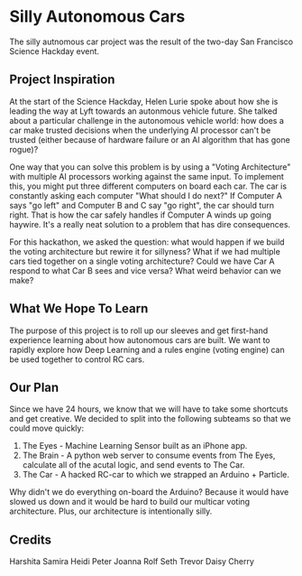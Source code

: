 # Silly Autonomous Cars
The silly autnomous car project was the result of the two-day San Francisco Science Hackday event.

## Project Inspiration
At the start of the Science Hackday, Helen Lurie spoke about how she is leading the way at Lyft towards an autonmous vehicle future. She talked about a particular challenge in the autonomous vehicle world: how does a car make trusted decisions when the underlying AI processor can't be trusted (either because of hardware failure or an AI algorithm that has gone rogue)?

One way that you can solve this problem is by using a "Voting Architecture" with multiple AI processors working against the same input. To implement this, you might put three different computers on board each car.  The car is constantly asking each computer "What should I do next?"  If Computer A says "go left" and Computer B and C say "go right", the car should turn right.  That is how the car safely handles if Computer A winds up going haywire. It's a really neat solution to a problem that has dire consequences.

For this hackathon, we asked the question: what would happen if we build the voting architecture but rewire it for sillyness?  What if we had multiple cars tied together on a single voting architecture?  Could we have Car A respond to what Car B sees and vice versa?  What weird behavior can we make?

## What We Hope To Learn
The purpose of this project is to roll up our sleeves and get first-hand experience learning about how autonomous cars are built. We want to rapidly explore how Deep Learning and a rules engine (voting engine) can be used together to control RC cars. 

## Our Plan
Since we have 24 hours, we know that we will have to take some shortcuts and get creative.  We decided to split into the following subteams so that we could move quickly:
1) The Eyes - Machine Learning Sensor built as an iPhone app.
2) The Brain - A python web server to consume events from The Eyes, calculate all of the acutal logic, and send events to The Car.
3) The Car - A hacked RC-car to which we strapped an Arduino + Particle.

Why didn't we do everything on-board the Arduino?  Because it would have slowed us down and it would be hard to build our multicar voting architecture. Plus, our architecture is intentionally silly.  

## Credits
Harshita
Samira
Heidi
Peter
Joanna
Rolf
Seth
Trevor
Daisy
Cherry
